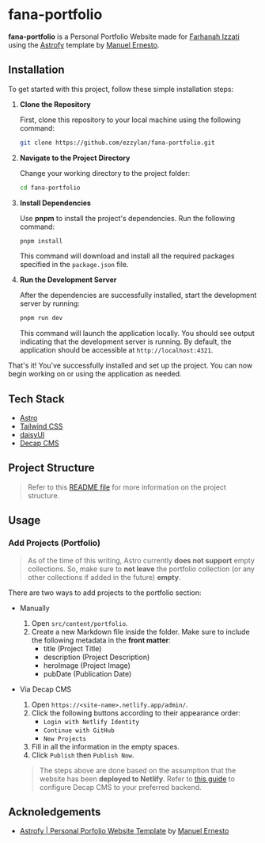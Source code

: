 # fana-portfolio

**fana-portfolio** is a Personal Portfolio Website made for [Farhanah Izzati](https://github.com/farhanahizzati) using the [Astrofy](https://astro.build/themes/details/astrofy/) template by [Manuel Ernesto](https://github.com/manuelernestog).

## Installation

To get started with this project, follow these simple installation steps:

1. **Clone the Repository**

    First, clone this repository to your local machine using the following command:

    ```bash
    git clone https://github.com/ezzylan/fana-portfolio.git
    ```

2. **Navigate to the Project Directory**

    Change your working directory to the project folder:

    ```bash
    cd fana-portfolio
    ```

3. **Install Dependencies**

    Use **pnpm** to install the project's dependencies. Run the following command:

    ```bash
    pnpm install
    ```

    This command will download and install all the required packages specified in the `package.json` file.

4. **Run the Development Server**

    After the dependencies are successfully installed, start the development server by running:

    ```bash
    pnpm run dev
    ```

    This command will launch the application locally. You should see output indicating that the development server is running. By default, the application should be accessible at `http://localhost:4321`.

That's it! You've successfully installed and set up the project. You can now begin working on or using the application as needed.

## Tech Stack

-   [Astro](https://astro.build)
-   [Tailwind CSS](https://tailwindcss.com/)
-   [daisyUI](https://daisyui.com/)
-   [Decap CMS](https://decapcms.org/)

## Project Structure

> Refer to this [README file](https://github.com/manuelernestog/astrofy/blob/main/README.md) for more information on the project structure.

## Usage

### Add Projects (Portfolio)

> As of the time of this writing, Astro currently **does not support** empty collections. So, make sure to **not leave** the portfolio collection (or any other collections if added in the future) **empty**.

There are two ways to add projects to the portfolio section:

-   Manually

    1. Open `src/content/portfolio`.
    2. Create a new Markdown file inside the folder. Make sure to include the following metadata in the **front matter**:
        - title (Project Title)
        - description (Project Description)
        - heroImage (Project Image)
        - pubDate (Publication Date)

-   Via Decap CMS

    1. Open `https://<site-name>.netlify.app/admin/`.
    2. Click the following buttons according to their appearance order:
        - `Login with Netlify Identity`
        - `Continue with GitHub`
        - `New Projects`
    3. Fill in all the information in the empty spaces.
    4. Click `Publish` then `Publish Now`.

    > The steps above are done based on the assumption that the website has been **deployed to Netlify**. Refer to [this guide](https://decapcms.org/docs/add-to-your-site/) to configure Decap CMS to your preferred backend.

## Acknoledgements

-   [Astrofy | Personal Porfolio Website Template](https://astro.build/themes/details/astrofy/) by [Manuel Ernesto](https://github.com/manuelernestog)
